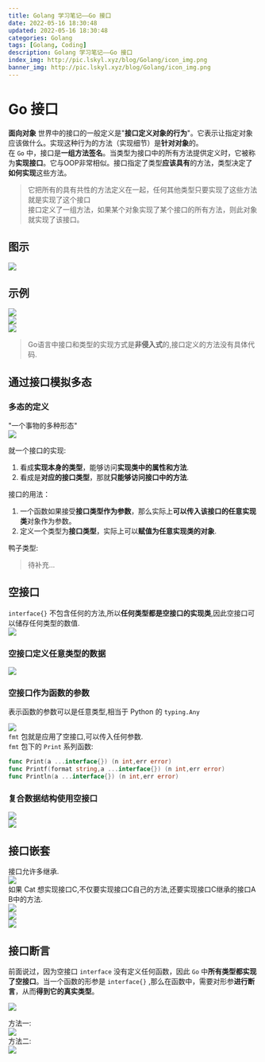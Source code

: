 ```yaml
---
title: Golang 学习笔记——Go 接口
date: 2022-05-16 18:30:48
updated: 2022-05-16 18:30:48
categories: Golang
tags: [Golang, Coding]
description: Golang 学习笔记——Go 接口
index_img: http://pic.lskyl.xyz/blog/Golang/icon_img.png
banner_img: http://pic.lskyl.xyz/blog/Golang/icon_img.png
---
```

# Go 接口
**面向对象** 世界中的接口的一般定义是"**接口定义对象的行为**"。它表示让指定对象应该做什么。实现这种行为的方法（实现细节）是**针对对象**的。  
在 `Go` 中，接口是**一组方法签名**。当类型为接口中的所有方法提供定义时，它被称为**实现接口**。它与OOP非常相似。接口指定了类型**应该具有**的方法，类型决定了**如何实现**这些方法。

> 它把所有的具有共性的方法定义在一起，任何其他类型只要实现了这些方法就是实现了这个接口  
> 接口定义了一组方法，如果某个对象实现了某个接口的所有方法，则此对象就实现了该接口。

## 图示
![](http://pic.lskyl.xyz/blog/Golang/interface-1.png)  

## 示例
![](http://pic.lskyl.xyz/blog/Golang/interface-2.png)  
![](http://pic.lskyl.xyz/blog/Golang/interface-4.png)  
![](http://pic.lskyl.xyz/blog/Golang/interface-3.png)  
> Go语言中接口和类型的实现方式是**非侵入式**的,接口定义的方法没有具体代码.

## 通过接口模拟多态

### 多态的定义
"一个事物的多种形态"  
![](http://pic.lskyl.xyz/blog/Golang/interface-5.png)  

就一个接口的实现:  
1. 看成**实现本身的类型**，能够访问**实现类中的属性和方法**.  
2. 看成是**对应的接口类型**，那就**只能够访问接口中的方法**.  

接口的用法：  
1. 一个函数如果接受**接口类型作为参数**，那么实际上**可以传入该接口的任意实现类**对象作为参数。  
2. 定义一个类型为**接口类型**，实际上可以**赋值为任意实现类的对象**.   

鸭子类型:  
> 待补充...

## 空接口
`interface{}` 不包含任何的方法,所以**任何类型都是空接口的实现类**,因此空接口可以储存任何类型的数值.  
![](http://pic.lskyl.xyz/blog/Golang/interface-7.png)  

### 空接口定义任意类型的数据
![](http://pic.lskyl.xyz/blog/Golang/interface-6.png)  

### 空接口作为函数的参数
表示函数的参数可以是任意类型,相当于 Python 的 `typing.Any`  

![](http://pic.lskyl.xyz/blog/Golang/interface-8.png)  
`fmt` 包就是应用了空接口,可以传入任何参数.  
`fmt` 包下的 `Print` 系列函数:  
```go
func Print(a ...interface{}) (n int,err error)
func Printf(format string,a ...interface{}) (n int,err error)
func Println(a ...interface{}) (n int,err error)
```

### 复合数据结构使用空接口
![](http://pic.lskyl.xyz/blog/Golang/interface-9.png)  
![](http://pic.lskyl.xyz/blog/Golang/interface-10.png)  

## 接口嵌套
接口允许多继承.  
![](http://pic.lskyl.xyz/blog/Golang/interface-11.png)  
如果 Cat 想实现接口C,不仅要实现接口C自己的方法,还要实现接口C继承的接口A B中的方法.  
![](http://pic.lskyl.xyz/blog/Golang/interface-12.png)  
![](http://pic.lskyl.xyz/blog/Golang/interface-13.png)  
![](http://pic.lskyl.xyz/blog/Golang/insterface-14.png)  

## 接口断言
前面说过，因为空接口 `interface` 没有定义任何函数，因此 `Go` 中**所有类型都实现了空接口**。当一个函数的形参是 `interface{}` ,那么在函数中，需要对形参**进行断言**，从而**得到它的真实类型**。

![](http://pic.lskyl.xyz/blog/Golang/interface-15.png)  

方法一:  
![](http://pic.lskyl.xyz/blog/Golang/interface-16.png)  
方法二:  
![](http://pic.lskyl.xyz/blog/Golang/interface-17.png)  